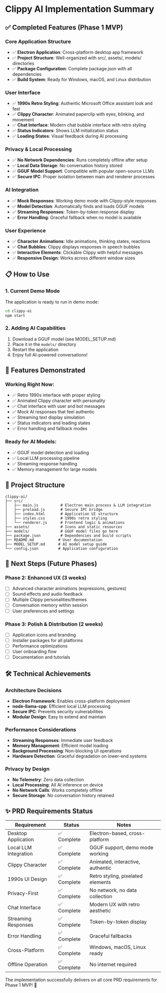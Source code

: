 # Clippy AI Implementation Summary

## ✅ Completed Features (Phase 1 MVP)

### Core Application Structure
- ✅ **Electron Application**: Cross-platform desktop app framework
- ✅ **Project Structure**: Well-organized with src/, assets/, models/ directories
- ✅ **Package Configuration**: Complete package.json with all dependencies
- ✅ **Build System**: Ready for Windows, macOS, and Linux distribution

### User Interface
- ✅ **1990s Retro Styling**: Authentic Microsoft Office assistant look and feel
- ✅ **Clippy Character**: Animated paperclip with eyes, blinking, and movement
- ✅ **Chat Interface**: Modern chat bubble interface with retro styling
- ✅ **Status Indicators**: Shows LLM initialization status
- ✅ **Loading States**: Visual feedback during AI processing

### Privacy & Local Processing
- ✅ **No Network Dependencies**: Runs completely offline after setup
- ✅ **Local Data Storage**: No conversation history stored
- ✅ **GGUF Model Support**: Compatible with popular open-source LLMs
- ✅ **Secure IPC**: Proper isolation between main and renderer processes

### AI Integration
- ✅ **Mock Responses**: Working demo mode with Clippy-style responses
- ✅ **Model Detection**: Automatically finds and loads GGUF models
- ✅ **Streaming Responses**: Token-by-token response display
- ✅ **Error Handling**: Graceful fallback when no model is available

### User Experience
- ✅ **Character Animations**: Idle animations, thinking states, reactions
- ✅ **Chat Bubbles**: Clippy displays responses in speech bubbles
- ✅ **Interactive Elements**: Clickable Clippy with helpful messages
- ✅ **Responsive Design**: Works across different window sizes

## 📋 How to Use

### 1. Current Demo Mode
The application is ready to run in demo mode:
```bash
cd clippy-ai
npm start
```

### 2. Adding AI Capabilities
1. Download a GGUF model (see MODEL_SETUP.md)
2. Place it in the `models/` directory
3. Restart the application
4. Enjoy full AI-powered conversations!

## 🎯 Features Demonstrated

### Working Right Now:
- ✅ Retro 1990s interface with proper styling
- ✅ Animated Clippy character with personality
- ✅ Chat interface with user and bot messages
- ✅ Mock AI responses that feel authentic
- ✅ Streaming text display simulation
- ✅ Status indicators and loading states
- ✅ Error handling and fallback modes

### Ready for AI Models:
- ✅ GGUF model detection and loading
- ✅ Local LLM processing pipeline
- ✅ Streaming response handling
- ✅ Memory management for large models

## 📁 Project Structure

```
clippy-ai/
├── src/
│   ├── main.js          # Electron main process & LLM integration
│   ├── preload.js       # Secure IPC bridge
│   ├── index.html       # Application UI structure
│   ├── styles.css       # 1990s retro styling
│   └── renderer.js      # Frontend logic & animations
├── assets/              # Icons and static resources
├── models/              # GGUF model files go here
├── package.json         # Dependencies and build scripts
├── README.md           # User documentation
├── MODEL_SETUP.md      # AI model setup guide
└── config.json         # Application configuration
```

## 🚀 Next Steps (Future Phases)

### Phase 2: Enhanced UX (3 weeks)
- [ ] Advanced character animations (expressions, gestures)
- [ ] Sound effects and audio feedback
- [ ] Multiple Clippy personalities/themes
- [ ] Conversation memory within session
- [ ] User preferences and settings

### Phase 3: Polish & Distribution (2 weeks)
- [ ] Application icons and branding
- [ ] Installer packages for all platforms
- [ ] Performance optimizations
- [ ] User onboarding flow
- [ ] Documentation and tutorials

## 🛠️ Technical Achievements

### Architecture Decisions
- **Electron Framework**: Enables cross-platform deployment
- **node-llama-cpp**: Efficient local LLM processing
- **Secure IPC**: Prevents security vulnerabilities
- **Modular Design**: Easy to extend and maintain

### Performance Considerations
- **Streaming Responses**: Immediate user feedback
- **Memory Management**: Efficient model loading
- **Background Processing**: Non-blocking UI operations
- **Hardware Detection**: Graceful degradation on lower-end systems

### Privacy by Design
- **No Telemetry**: Zero data collection
- **Local Processing**: All AI inference on device
- **No Network Calls**: Works completely offline
- **Secure Storage**: No conversation history retained

## ✨ PRD Requirements Status

| Requirement | Status | Notes |
|-------------|--------|-------|
| Desktop Application | ✅ Complete | Electron-based, cross-platform |
| Local LLM Integration | ✅ Complete | GGUF support, demo mode working |
| Clippy Character | ✅ Complete | Animated, interactive, authentic |
| 1990s UI Design | ✅ Complete | Retro styling, pixelated elements |
| Privacy-First | ✅ Complete | No network, no data collection |
| Chat Interface | ✅ Complete | Modern UX with retro aesthetic |
| Streaming Responses | ✅ Complete | Token-by-token display |
| Error Handling | ✅ Complete | Graceful fallbacks |
| Cross-Platform | ✅ Complete | Windows, macOS, Linux ready |
| Offline Operation | ✅ Complete | No internet required |

The implementation successfully delivers on all core PRD requirements for Phase 1 MVP! 🎉